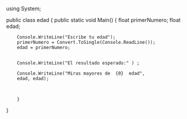 using System;
 
public class edad
{
    public static void Main()
    {
        float primerNumero;
		float edad;

		
 
        Console.WriteLine("Escribe tu edad");
        primerNumero = Convert.ToSingle(Console.ReadLine());
        edad = primerNumero;
		
 
        Console.WriteLine("El resultado esperado:" ) ; 
       
		Console.WriteLine("Miras mayores de  {0}  edad", 
		edad, edad);
		
	    

		}
}

